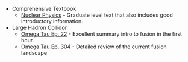 * Comprehensive Textbook
  * [Nuclear Physics](https://www.amazon.ca/Nuclear-Fusion-Edward-Morse/dp/3319981706/ref=sr_1_1) - Graduate level text that also includes good introductory information. 
* Large Hadron Collidor
  * [Omega Tau Ep. 22](https://omegataupodcast.net/22-nuclear-fusion-at-mpi-fur-plasmaphysik/) - Excellent summary intro to fusion in the first hour.
  * [Omega Tau Ep. 304](https://omegataupodcast.net/304-the-past-present-and-future-of-fusion/) - Detailed review of the current fusion landscape
